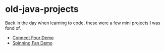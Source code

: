 # old-java-projects
 
Back in the day when learning to code, these were a few mini projects I was fond of.

- [Connect Four Demo](https://carmancater.github.io/ConnectFour/)
- [Spinning Fan Demo](https://carmancater.github.io/SpinningFan/)